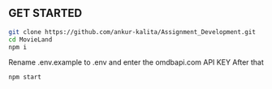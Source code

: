 ## GET STARTED

```sh
git clone https://github.com/ankur-kalita/Assignment_Development.git
cd MovieLand
npm i 
```
Rename .env.example to .env and enter the omdbapi.com API KEY
After that

```sh
npm start
```
